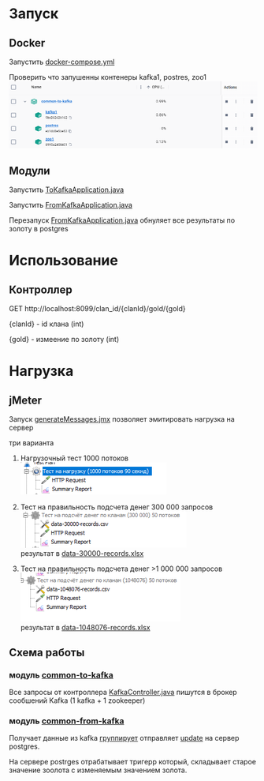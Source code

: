 # Запуск

## Docker

Запустить [docker-compose.yml](common-to-kafka%2Fdocker-compose.yml)

Проверить что запушенны контенеры kafka1, postres, zoo1   
![img_1.png](src/main/resources/img/img_1.png)

## Модули

Запустить [ToKafkaApplication.java](common-to-kafka%2Fsrc%2Fmain%2Fjava%2Fru%2Ftest%2Fskytecgames%2FToKafkaApplication.java)

Запустить [FromKafkaApplication.java](common-from-kafka%2Fsrc%2Fmain%2Fjava%2Fru%2Ftest%2Fskytecgames%2FFromKafkaApplication.java)

Перезапуск [FromKafkaApplication.java](common-from-kafka%2Fsrc%2Fmain%2Fjava%2Fru%2Ftest%2Fskytecgames%2FFromKafkaApplication.java)
обнуляет все результаты по золоту в postgres

# Использование

## Контроллер

GET http://localhost:8099/clan_id/{clanId}/gold/{gold}

{clanId} - id клана (int)

{gold} - измеение по золоту (int)

# Нагрузка

## jMeter

Запуск [generateMessages.jmx](common-to-kafka%2Fsrc%2Fmain%2Fresources%2FjMeter%2FgenerateMessages.jmx)
позволяет эмитировать нагрузка на сервер

три варианта

1. Нагрузочный тест 1000 потоков  
   ![img.png](src/main/resources/img/img.png)


2. Тест на правильность подсчета денег 300 000 запросов  
   ![img_2.png](src/main/resources/img/img_2.png)  
   результат в [data-30000-records.xlsx](common-to-kafka%2Fsrc%2Fmain%2Fresources%2FjMeter%2Fdata-30000-records.xlsx)


3. Тест на правильность подсчета денег  >1 000 000 запросов  
   ![img_3.png](src/main/resources/img/img_3.png)  
   результат
   в [data-1048076-records.xlsx](common-to-kafka%2Fsrc%2Fmain%2Fresources%2FjMeter%2Fdata-1048076-records.xlsx)

## Схема работы

### модуль [common-to-kafka](common-to-kafka)

Все запросы от
контроллера [KafkaController.java](common-to-kafka%2Fsrc%2Fmain%2Fjava%2Fru%2Ftest%2Fskytecgames%2Fcontroller%2FKafkaController.java)
пишутся в брокер сообшений Kafka (1 kafka + 1 zookeeper)

### модуль [common-from-kafka](common-from-kafka)

Получает данные из
kafka  [группирует](common-from-kafka%2Fsrc%2Fmain%2Fjava%2Fru%2Ftest%2Fskytecgames%2Fservices%2FKafkaConsumerService.java)
отправляет  [update](common-from-kafka%2Fsrc%2Fmain%2Fjava%2Fru%2Ftest%2Fskytecgames%2Fservices%2FClanService.java) на
сервер postgres.

На сервере postrges отрабатывает тригерр который, складывает старое значение зоолота с изменяемым значением золота.